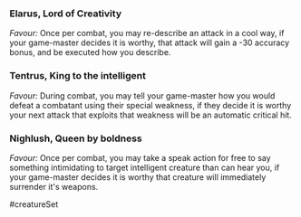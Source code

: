 ### Elarus, Lord of Creativity

*Favour:* Once per combat, you may re-describe an attack in a cool way, if your game-master decides it is worthy, that attack will gain a -30 accuracy bonus, and be executed how you describe.

### Tentrus, King to the intelligent

*Favour:* During combat, you may tell your game-master how you would defeat a combatant using their special weakness, if they decide it is worthy your next attack that exploits that weakness will be an automatic critical hit.

### Nighlush, Queen by boldness

*Favour:* Once per combat, you may take a speak action for free to say something intimidating to target intelligent creature than can hear you, if your game-master decides it is worthy that creature will immediately surrender it's weapons.

#creatureSet 